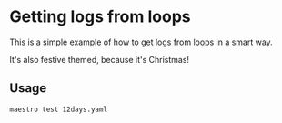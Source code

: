 # Getting logs from loops

This is a simple example of how to get logs from loops in a smart way.

It's also festive themed, because it's Christmas!

## Usage

```bash
maestro test 12days.yaml
```
